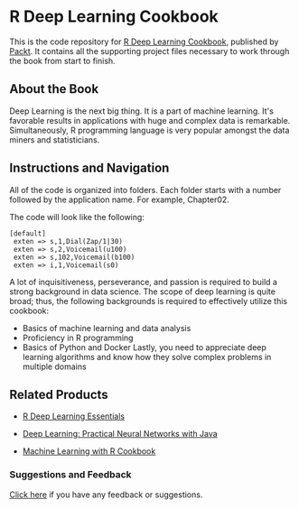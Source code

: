 # R Deep Learning Cookbook
This is the code repository for [R Deep Learning Cookbook](https://www.packtpub.com/big-data-and-business-intelligence/r-deep-learning-cookbook?utm_source=github&utm_medium=repository&utm_campaign=9781787121089), published by [Packt](https://www.packtpub.com/?utm_source=github). It contains all the supporting project files necessary to work through the book from start to finish.
## About the Book
Deep Learning is the next big thing. It is a part of machine learning. It's favorable results in applications with huge and complex data is remarkable. Simultaneously, R programming language is very popular amongst the data miners and statisticians.


## Instructions and Navigation
All of the code is organized into folders. Each folder starts with a number followed by the application name. For example, Chapter02.



The code will look like the following:
```
[default]
 exten => s,1,Dial(Zap/1|30)
 exten => s,2,Voicemail(u100)
 exten => s,102,Voicemail(b100)
 exten => i,1,Voicemail(s0)
```

A lot of inquisitiveness, perseverance, and passion is required to build a strong background in data science. The scope of deep learning is quite broad; thus, the following backgrounds is required to effectively utilize this cookbook: 
 * Basics of machine learning and data analysis
 * Proficiency in R programming
 * Basics of Python and Docker
Lastly, you need to appreciate deep learning algorithms and know how they solve complex problems in multiple domains

## Related Products
* [R Deep Learning Essentials](https://www.packtpub.com/big-data-and-business-intelligence/r-deep-learning-essentials?utm_source=github&utm_medium=repository&utm_campaign=9781785280580)

* [Deep Learning: Practical Neural Networks with Java](https://www.packtpub.com/big-data-and-business-intelligence/deep-learning-practical-neural-networks-java?utm_source=github&utm_medium=repository&utm_campaign=9781788470315)

* [Machine Learning with R Cookbook](https://www.packtpub.com/big-data-and-business-intelligence/machine-learning-r-cookbook?utm_source=github&utm_medium=repository&utm_campaign=9781783982042)

### Suggestions and Feedback
[Click here](https://docs.google.com/forms/d/e/1FAIpQLSe5qwunkGf6PUvzPirPDtuy1Du5Rlzew23UBp2S-P3wB-GcwQ/viewform) if you have any feedback or suggestions.
